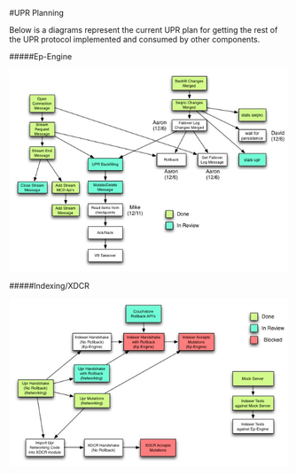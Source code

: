 
#UPR Planning

Below is a diagrams represent the current UPR plan for getting the rest of the UPR protocol implemented and consumed by other components.


#####Ep-Engine

![Planning Image](images/upr-planning.jpg)

#####Indexing/XDCR

![Planning Image](images/indexer-xdcr-planning.jpg)